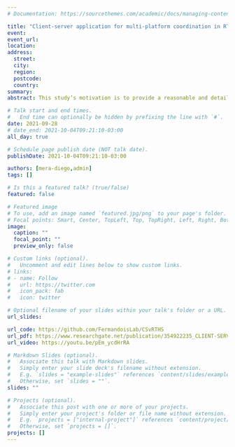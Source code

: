 ```yaml
---
# Documentation: https://sourcethemes.com/academic/docs/managing-content/

title: "Client-server application for multi-platform coordination in RTHS testing"
event:
event_url:
location:
address:
  street:
  city:
  region:
  postcode:
  country:
summary:
abstract: This study’s motivation is to provide a reasonable and detailed procedure to achieve the coupling of general FE software with the control software in RTHS testing. Computational tasks are interconnected using a client-server communication approach. First, the client is chosen as a Matlab/Simulink program to implement the control algorithms for RTHS. Meanwhile, the servers are multiple OpenSees programs that simulate either numerical or experimental substructures. Examples of a virtual RTHS benchmark are provided to validate the integration method and illustrate the various uses of the client-server protocol, focusing on earthquake engineering applications. The results show good accuracy and real-time synchronization of client-server communication, allowing for the development of additional features of the Client-Server virtual Real-Time Hybrid Simulation (CSvRTHS) framework to model complex structural systems.

# Talk start and end times.
#   End time can optionally be hidden by prefixing the line with `#`.
date: 2021-09-28
# date_end: 2021-10-04T09:21:10-03:00
all_day: true

# Schedule page publish date (NOT talk date).
publishDate: 2021-10-04T09:21:10-03:00

authors: [mera-diego,admin]
tags: []

# Is this a featured talk? (true/false)
featured: false

# Featured image
# To use, add an image named `featured.jpg/png` to your page's folder. 
# Focal points: Smart, Center, TopLeft, Top, TopRight, Left, Right, BottomLeft, Bottom, BottomRight.
image:
  caption: ""
  focal_point: ""
  preview_only: false

# Custom links (optional).
#   Uncomment and edit lines below to show custom links.
# links:
# - name: Follow
#   url: https://twitter.com
#   icon_pack: fab
#   icon: twitter

# Optional filename of your slides within your talk's folder or a URL.
url_slides:

url_code: https://github.com/FermandoisLab/CSvRTHS
url_pdf: https://www.researchgate.net/publication/354922235_CLIENT-SERVER_APPLICATION_FOR_MULTI-PLATFORM_COORDINATION_IN_REAL-TIME_HYBRID_SIMULATION_TESTING
url_video: https://youtu.be/pEm_ycdHrRA

# Markdown Slides (optional).
#   Associate this talk with Markdown slides.
#   Simply enter your slide deck's filename without extension.
#   E.g. `slides = "example-slides"` references `content/slides/example-slides.md`.
#   Otherwise, set `slides = ""`.
slides: ""

# Projects (optional).
#   Associate this post with one or more of your projects.
#   Simply enter your project's folder or file name without extension.
#   E.g. `projects = ["internal-project"]` references `content/project/deep-learning/index.md`.
#   Otherwise, set `projects = []`.
projects: []
---
```

